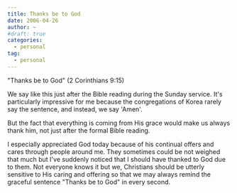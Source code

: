 ```yaml
---
title: Thanks be to God
date: 2006-04-26
author: ~
#draft: true
categories:
  - personal
tag:
  - personal
---
```




"Thanks be to God" (2 Corinthians 9:15)

We say like this just after the Bible reading during the Sunday service. It's particularly impressive for me because the congregations of Korea rarely say the sentence, and instead, we say 'Amen'.



But the fact that everything is coming from His grace would make us always thank him, not just after the formal Bible reading. 

I especially appreciated God today because of his continual offers and cares through people around me. They sometimes could be not weighed that much but I've suddenly noticed that I should have thanked to God due to them. Not everyone knows it but we, Christians should be utterly sensitive to His caring and offering so that we may always remind the graceful sentence "Thanks be to God" in every second.



 






